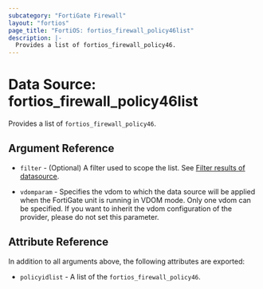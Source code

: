 ```yaml
---
subcategory: "FortiGate Firewall"
layout: "fortios"
page_title: "FortiOS: fortios_firewall_policy46list"
description: |-
  Provides a list of fortios_firewall_policy46.
---
```


# Data Source: fortios_firewall_policy46list
Provides a list of `fortios_firewall_policy46`.

## Argument Reference

* `filter` - (Optional) A filter used to scope the list. See [Filter results of datasource](https://registry.terraform.io/providers/poroping/fortios/latest/docs/guides/fgt_filter).

* `vdomparam` - Specifies the vdom to which the data source will be applied when the FortiGate unit is running in VDOM mode. Only one vdom can be specified. If you want to inherit the vdom configuration of the provider, please do not set this parameter.

## Attribute Reference

In addition to all arguments above, the following attributes are exported:

* `policyidlist` -  A list of the `fortios_firewall_policy46`.
